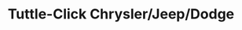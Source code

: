 ---
title: "Tuttle-Click Chrysler/Jeep/Dodge"
url: /irvine/tuttle-click-chrysler-jeep-dodge/
shop: car
---